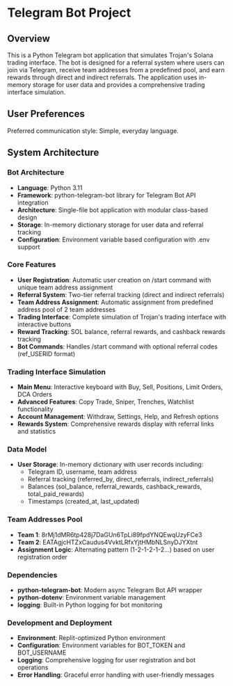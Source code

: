 # Telegram Bot Project

## Overview

This is a Python Telegram bot application that simulates Trojan's Solana trading interface. The bot is designed for a referral system where users can join via Telegram, receive team addresses from a predefined pool, and earn rewards through direct and indirect referrals. The application uses in-memory storage for user data and provides a comprehensive trading interface simulation.

## User Preferences

Preferred communication style: Simple, everyday language.

## System Architecture

### Bot Architecture
- **Language**: Python 3.11
- **Framework**: python-telegram-bot library for Telegram Bot API integration
- **Architecture**: Single-file bot application with modular class-based design
- **Storage**: In-memory dictionary storage for user data and referral tracking
- **Configuration**: Environment variable based configuration with .env support

### Core Features
- **User Registration**: Automatic user creation on /start command with unique team address assignment
- **Referral System**: Two-tier referral tracking (direct and indirect referrals)
- **Team Address Assignment**: Automatic assignment from predefined address pool of 2 team addresses
- **Trading Interface**: Complete simulation of Trojan's trading interface with interactive buttons
- **Reward Tracking**: SOL balance, referral rewards, and cashback rewards tracking
- **Bot Commands**: Handles /start command with optional referral codes (ref_USERID format)

### Trading Interface Simulation
- **Main Menu**: Interactive keyboard with Buy, Sell, Positions, Limit Orders, DCA Orders
- **Advanced Features**: Copy Trade, Sniper, Trenches, Watchlist functionality
- **Account Management**: Withdraw, Settings, Help, and Refresh options
- **Rewards System**: Comprehensive rewards display with referral links and statistics

### Data Model
- **User Storage**: In-memory dictionary with user records including:
  - Telegram ID, username, team address
  - Referral tracking (referred_by, direct_referrals, indirect_referrals)  
  - Balances (sol_balance, referral_rewards, cashback_rewards, total_paid_rewards)
  - Timestamps (created_at, last_updated)

### Team Addresses Pool
- **Team 1**: 8rMj1dMR6tp428j7DaGUn6TpLi89fpdYNQEwqUzyFCe3
- **Team 2**: EATAgjcHTZxCaudus4VvktLRfxYjtHMbNLSnyDJYXtnt
- **Assignment Logic**: Alternating pattern (1-2-1-2-1-2...) based on user registration order

### Dependencies
- **python-telegram-bot**: Modern async Telegram Bot API wrapper
- **python-dotenv**: Environment variable management
- **logging**: Built-in Python logging for bot monitoring

### Development and Deployment
- **Environment**: Replit-optimized Python environment
- **Configuration**: Environment variables for BOT_TOKEN and BOT_USERNAME
- **Logging**: Comprehensive logging for user registration and bot operations
- **Error Handling**: Graceful error handling with user-friendly messages